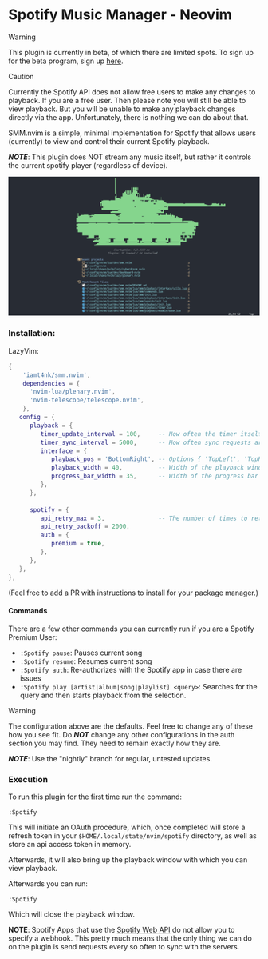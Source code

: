 # Spotify Music Manager - Neovim

> [!WARNING]  
> This plugin is currently in beta, of which there are limited spots. To sign up for the beta program, sign up [here](https://www.surveymonkey.com/r/FQSSS57).  

> [!CAUTION]  
> Currently the Spotify API does not allow free users to make any changes to playback. If you are a free user. Then please note you will still be able to view playback. But you will be unable to make any playback changes directly via the app. Unfortunately, there is nothing we can do about that.

SMM.nvim is a simple, minimal implementation for Spotify that allows users (currently) to view and control their current Spotify playback.

_**NOTE**_: This plugin does NOT stream any music itself, but rather it controls the current spotify player (regardless of device).

![SMM Demo](./assets/smm_new_demo.gif)

### Installation:

LazyVim:  
```lua
{
    'iamt4nk/smm.nvim',
    dependencies = {
      'nvim-lua/plenary.nvim',
      'nvim-telescope/telescope.nvim',
    },
   config = {
      playback = {
         timer_update_interval = 100,     -- How often the timer itself is  updated
         timer_sync_interval = 5000,      -- How often sync requests are sent to the server.
         interface = {
            playback_pos = 'BottomRight', -- Options { 'TopLeft', 'TopRight', 'BottomLeft', 'BottomRight' }
            playback_width = 40,          -- Width of the playback window
            progress_bar_width = 35,      -- Width of the progress bar
         },
      },

      spotify = {
         api_retry_max = 3,               -- The number of times to retry before failing out.
         api_retry_backoff = 2000,
         auth = {
            premium = true,
         },
      },
   },
},
```
(Feel free to add a PR with instructions to install for your package manager.)

#### Commands
There are a few other commands you can currently run if you are a Spotify Premium User:
- `:Spotify pause`: Pauses current song  
- `:Spotify resume`: Resumes current song  
- `:Spotify auth`: Re-authorizes with the Spotify app in case there are issues
- `:Spotify play [artist|album|song|playlist] <query>`: Searches for the query and then starts playback from the selection.
  
> [!WARNING]  
> The configuration above are the defaults. Feel free to change any of these how you see fit. Do __*NOT*__ change any other configurations in the auth section you may find. They need to remain exactly how they are.

_**NOTE**_: Use the "nightly" branch for regular, untested updates.


### Execution
To run this plugin for the first time run the command:
```
:Spotify
```

This will initiate an OAuth procedure, which, once completed will store a refresh token in your `$HOME/.local/state/nvim/spotify` directory, as well as store an api access token in memory.

Afterwards, it will also bring up the playback window with which you can view playback.

Afterwards you can run:
```
:Spotify
```

Which will close the playback window.


**NOTE**: Spotify Apps that use the [Spotify Web API](https://developer.spotify.com/documentation/web-api) do not allow you to specify a webhook. This pretty much means that the only thing we can do on the plugin is send requests every so often to sync with the servers.
